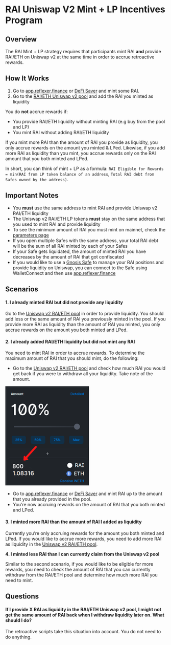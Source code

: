 # RAI Uniswap V2 Mint + LP Incentives Program

## Overview

The RAI Mint + LP strategy requires that participants mint RAI **and** provide RAI/ETH on Uniswap v2 at the same time in order to accrue retroactive rewards.

## How It Works

1. Go to [app.reflexer.finance](https://app.reflexer.finance/) or [DeFi Saver](https://app.defisaver.com/reflexer/manage) and mint some RAI.
2. Go to the [RAI/ETH Uniswap v2 pool](https://app.uniswap.org/#/add/v2/ETH/0x03ab458634910AaD20eF5f1C8ee96F1D6ac54919) and add the RAI you minted as liquidity

You do **not** accrue rewards if:

* You provide RAI/ETH liquidity without minting RAI \(e.g buy from the pool and LP\)
* You mint RAI without adding RAI/ETH liquidity

If you mint more RAI than the amount of RAI you provide as liquidity, you only accrue rewards on the amount you minted & LPed. Likewise, if you add more RAI as liquidity than you mint, you accrue rewards only on the RAI amount that you both minted and LPed.  
  
In short, you can think of mint + LP as a formula: `RAI Eligible for Rewards = min(RAI from LP token balance of an address`, `Total RAI debt from Safes owned by the address)`.

## Important Notes

* You **must** use the same address to mint RAI and provide Uniswap v2 RAI/ETH liquidity
* The Uniswap v2 RAI/ETH LP tokens **must** stay on the same address that you used to mint RAI and provide liquidity
* To see the minimum amount of RAI you must mint on mainnet, check the [parameters page](https://docs.reflexer.finance/current-system-parameters#quick-glance)
* If you open multiple Safes with the same address, your total RAI debt will be the sum of all RAI minted by each of your Safes
* If your Safe gets liquidated, the amount of minted RAI you have decreases by the amount of RAI that got confiscated
* If you would like to use a [Gnosis Safe](https://gnosis-safe.io/) to manage your RAI positions and provide liquidity on Uniswap, you can connect to the Safe using WalletConnect and then use [app.reflexer.finance](https://app.reflexer.finance/)

## Scenarios

#### 1. I already minted RAI but did not provide any liquidity

Go to the [Uniswap v2 RAI/ETH pool](https://app.uniswap.org/#/add/v2/ETH/0x03ab458634910AaD20eF5f1C8ee96F1D6ac54919) in order to provide liquidity. You should add less or the same amount of RAI you previously minted in the pool. If you provide more RAI as liquidity than the amount of RAI you minted, you only accrue rewards on the amount you both minted and LPed.

#### 2. I already added RAI/ETH liquidity but did not mint any RAI

You need to mint RAI in order to accrue rewards. To determine the maximum amount of RAI that you should mint, do the following:

* Go to the [Uniswap v2 RAI/ETH pool](https://app.uniswap.org/#/add/v2/ETH/0x03ab458634910AaD20eF5f1C8ee96F1D6ac54919) and check how much RAI you would get back if you were to withdraw all your liquidity. Take note of the amount.

![](../.gitbook/assets/remove-rai-eth-lp.png)

* Go to [app.reflexer.finance](https://app.reflexer.finance/) or [DeFi Saver](https://app.defisaver.com/reflexer/manage) and mint RAI up to the amount that you already provided in the pool.
* You’re now accruing rewards on the amount of RAI that you both minted and LPed.

#### 3. I minted more RAI than the amount of RAI I added as liquidity

Currently you’re only accruing rewards for the amount you both minted and LPed. If you would like to accrue more rewards, you need to add more RAI as liquidity in the [Uniswap v2 RAI/ETH pool](https://app.uniswap.org/#/add/v2/ETH/0x03ab458634910AaD20eF5f1C8ee96F1D6ac54919).

**4. I minted less RAI than I can currently claim from the Uniswap v2 pool**

Similar to the second scenario, if you would like to be eligible for more rewards, you need to check the amount of RAI that you can currently withdraw from the RAI/ETH pool and determine how much more RAI you need to mint.

## Questions

#### If I provide X RAI as liquidity in the RAI/ETH Uniswap v2 pool, I might not get the same amount of RAI back when I withdraw liquidity later on. What should I do?

The retroactive scripts take this situation into account. You do not need to do anything.

